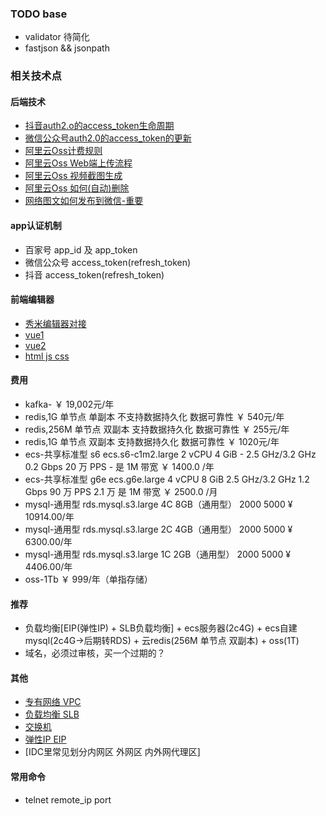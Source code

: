 
### TODO base

- validator 待简化
- fastjson && jsonpath

### 相关技术点

#### 后端技术

- [抖音auth2.o的access_token生命周期](https://www.it610.com/article/1287591770242199552.htm)
- [微信公众号auth2.0的access_token的更新]()
- [阿里云Oss计费规则](https://help.aliyun.com/document_detail/59636.html?spm=a2c4g.11186623.6.570.6ba1218cHaht0O)
- [阿里云Oss Web端上传流程](https://help.aliyun.com/document_detail/31926.html?spm=a2c4g.11186623.6.643.75a76212ODpfe2)
- [阿里云Oss 视频截图生成](https://help.aliyun.com/document_detail/64555.html?spm=a2c4g.11186623.6.1743.1f65218ctlXyqO)
- [阿里云Oss 如何(自动)删除](https://developer.aliyun.com/ask/206686)
- [网络图文如何发布到微信-重要](https://www.cnblogs.com/gogood/p/6544439.html)

#### app认证机制

- 百家号 app_id 及 app_token
- 微信公众号 access_token(refresh_token)
- 抖音 access_token(refresh_token)

#### 前端编辑器

- [秀米编辑器对接](https://r.xiumi.us/board/v5/2a5va/16516964)
- [vue1](https://www.bilibili.com/video/BV11s411A7h6/?spm_id_from=333.788.videocard.0)
- [vue2](https://www.runoob.com/vue2/vue-tutorial.html)
- [html js css](https://www.bilibili.com/video/av96953550/?spm_id_from=333.788.b_636f6d6d656e74.29)

#### 费用

- kafka- ￥ 19,002元/年
- redis,1G 单节点 单副本 不支持数据持久化 数据可靠性 ￥ 540元/年
- redis,256M 单节点 双副本 支持数据持久化 数据可靠性 ￥ 255元/年
- redis,1G 单节点 双副本 支持数据持久化 数据可靠性 ￥ 1020元/年
- ecs-共享标准型 s6 	ecs.s6-c1m2.large	2 vCPU	4 GiB	-	2.5 GHz/3.2 GHz	0.2 Gbps	20 万 PPS	-	是	1M 带宽 ￥ 1400.0 /年
- ecs-共享标准型 g6e  	ecs.g6e.large	4 vCPU	8 GiB	2.5 GHz/3.2 GHz	1.2 Gbps	90 万 PPS	2.1 万	是	1M 带宽 ￥ 2500.0 /月
- mysql-通用型 rds.mysql.s3.large 4C 8GB（通用型） 2000 5000  ¥ 10914.00/年
- mysql-通用型 rds.mysql.s3.large 2C 4GB（通用型） 2000 5000  ¥ 6300.00/年
- mysql-通用型 rds.mysql.s3.large 1C 2GB（通用型） 2000 5000  ¥ 4406.00/年
- oss-1Tb ￥ 999/年（单指存储）

#### 推荐

- 负载均衡[EIP(弹性IP) + SLB负载均衡] + ecs服务器(2c4G) + ecs自建mysql(2c4G->后期转RDS) + 云redis(256M 单节点 双副本) + oss(1T)
- 域名，必须过审核，买一个过期的？

#### 其他

- [专有网络 VPC](https://help.aliyun.com/product/27706.html)
- [负载均衡 SLB](https://help.aliyun.com/product/27706.html)
- [交换机](https://help.aliyun.com/product/27706.html)
- [弹性IP EIP](https://help.aliyun.com/product/27706.html)
- [IDC里常见划分内网区 外网区 内外网代理区]

#### 常用命令 

- telnet remote_ip port
